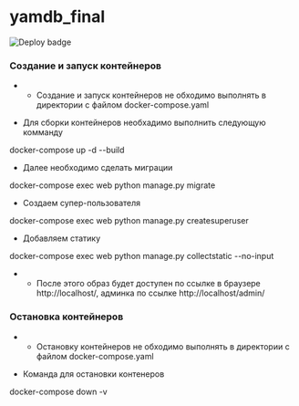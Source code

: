 # yamdb_final

![Deploy badge](https://github.com/Junior-George/yamdb_final/actions/workflows/yamdb_workflow.yml/badge.svg)

 

### Создание и запуск контейнеров

 

* * Создание и запуск контейнеров не обходимо выполнять в директории с файлом docker-compose.yaml 

 

* Для сборки контейнеров необхадимо выполнить следующую комманду

docker-compose up -d --build 

 

* Далее необходимо сделать миграции 

docker-compose exec web python manage.py migrate 

 

* Создаем супер-пользователя 

docker-compose exec web python manage.py createsuperuser 

 

* Добавляем статику 

docker-compose exec web python manage.py collectstatic --no-input 

 

* * После этого образ будет доступен по ссылке в браузере http://localhost/, админка по ссылке http://localhost/admin/


### Остановка контейнеров

* * Остановку контейнеров не обходимо выполнять в директории с файлом docker-compose.yaml 

* Команда для остановки контенеров

docker-compose down -v
